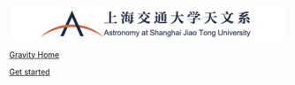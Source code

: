 <img src="./images/logo_DOA_large.png" width="600">   

[Gravity Home](https://jupyter.gravity.sjtu.edu.cn/)

[Get started](/README.md)
